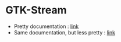 GTK-Stream
==========

  - Pretty documentation : [link](https://coiffier.net/projects/gtk-stream/)
  - Same documentation, but less pretty : [link](doc/index.md)
